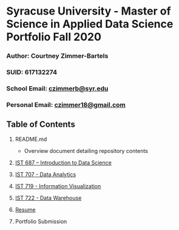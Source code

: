 # Syracuse University - Master of Science in Applied Data Science Portfolio Fall 2020

### Author: Courtney Zimmer-Bartels
### SUID: 617132274
### School Email: czimmerb@syr.edu
### Personal Email: czimmer18@gmail.com

## Table of Contents
1. README.md
    - Overview document detailing repository contents
    
2. [IST 687 – Introduction to Data Science](https://github.com/czimmerb/Masters_Portfolio/tree/main/IST687_IntroDataScience)

3. [IST 707 - Data Analytics](https://github.com/czimmerb/Masters_Portfolio/tree/main/IST652_ScriptingDataAnalysis)

4. [IST 719 - Information Visualization](https://github.com/czimmerb/Masters_Portfolio/tree/main/IST719_InformationVisualization)

5. [IST 722 - Data Warehouse](https://github.com/czimmerb/Masters_Portfolio/tree/main/IST722_DataWarehouse)

6. [Resume](https://github.com/czimmerb/Masters_Portfolio/blob/main/CourtneyZimmer_Resume.pdf)

7. Portfolio Submission
